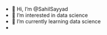 - 👋 Hi, I’m @SahilSayyad
- 👀 I’m interested in data science
- 🌱 I’m currently learning data science
- 

<!---
SahilSayyad/SahilSayyad is a ✨ special ✨ repository because its `README.md` (this file) appears on your GitHub profile.
You can click the Preview link to take a look at your changes.
--->

